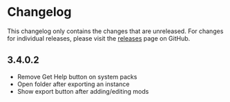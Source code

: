 # Changelog

This changelog only contains the changes that are unreleased. For changes for individual releases, please visit the
[releases](https://github.com/ATLauncher/ATLauncher/releases) page on GitHub.

## 3.4.0.2

- Remove Get Help button on system packs
- Open folder after exporting an instance
- Show export button after adding/editing mods
